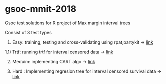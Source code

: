 # gsoc-mmit-2018
Gsoc test solutions for R project of Max margin interval trees

Consist of 3 test types

1) Easy: training, testing and cross-validating using rpat,partykit -> [link](https://parismita.github.io/gsoc-mmit-doc/easy)

1.1) Trtf: running trtf for interval censored data -> [link](https://parismita.github.io/gsoc-mmit-doc/easy)

2) Meduim: inplementing CART algo -> [link](https://parismita.github.io/gsoc-mmit-doc/medium)

3) Hard : Implementing regresion tree for interval censored survival data -> [link](https://parismita.github.io/gsoc-mmit-doc/hard)
